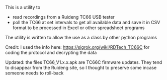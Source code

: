 This is a utility to 
- read recordings from a Ruideng TC66 USB tester 
- poll the TC66 at set intervals to get all available data and save it in CSV format to be processed in Excel or other spreadsheet programs

The utility is written to allow the use as a class by other python programs 

Credit: 
I used the info here: https://sigrok.org/wiki/RDTech_TC66C for coding the protocol and decrypting the data

Updated: the files TC66_V1.x.x.apk are TC66C firmware updates. They tend to disappear from the Ruideng site, so I thought to preserve some incase someone needs to roll-back  
